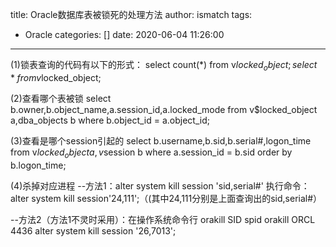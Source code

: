 title: Oracle数据库表被锁死的处理方法
author: ismatch
tags:
  - Oracle
categories: []
date: 2020-06-04 11:26:00
---
(1)锁表查询的代码有以下的形式： select count(*) from v$locked_object; select * from v$locked_object;

(2)查看哪个表被锁 select b.owner,b.object_name,a.session_id,a.locked_mode from v$locked_object a,dba_objects b where b.object_id = a.object_id;

(3)查看是哪个session引起的 select b.username,b.sid,b.serial#,logon_time from v$locked_object a,v$session b where a.session_id = b.sid order by b.logon_time;

(4)杀掉对应进程 --方法1：alter system kill session 'sid,serial#' 执行命令：alter system kill session'24,111';（(其中24,111分别是上面查询出的sid,serial#）

--方法2（方法1不灵时采用）：在操作系统命令行 orakill SID spid
orakill ORCL 4436 alter system kill session '26,7013';